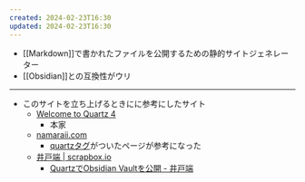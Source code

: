 ```yaml
---
created: 2024-02-23T16:30
updated: 2024-02-23T16:30
---
```

- [[Markdown]]で書かれたファイルを公開するための静的サイトジェネレーター
- [[Obsidian]]との互換性がウリ

---

- このサイトを立ち上げるときにに参考にしたサイト
	- [Welcome to Quartz 4](https://quartz.jzhao.xyz)
		- 本家
	- [namaraii.com](https://namaraii.com)
		- [quartzタグ](https://namaraii.com/tags/quartz)がついたページが参考になった
	- [井戸端 | scrapbox.io](https://scrapbox.io/villagepump/)
		- [QuartzでObsidian Vaultを公開 - 井戸端](https://scrapbox.io/villagepump/Quartz%E3%81%A7Obsidian_Vault%E3%82%92%E5%85%AC%E9%96%8B)